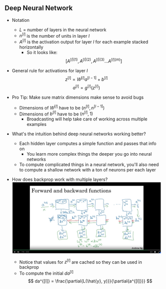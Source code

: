 ## Deep Neural Network

* Notation
  * $L$ = number of layers in the neural network
  * $n^{[l]}$ is the number of units in layer $l$
  * $A^{[l]}$ is the activation output for layer $l$ for each example stacked horizontally
    * So it looks like:
    $$
    [A^{[l](1)}, A^{[l](2)}, A^{[l](3)} ...A^{[l](m)}]
    $$

* General rule for activations for layer $l$
$$
z^{[l]} = W^{[l]}a^{[l - 1]} + b^{[l]}
$$
$$
a^{[l]} = g^{[l]}(z^{[l]})
$$

* Pro Tip: Make sure matrix dimensions make sense to avoid bugs
  * Dimensions of $W^{[l]}$ have to be $(n^{[l]}, n^{[l - 1]})$
  * Dimensions of $b^{[l]}$ have to be $(n^{[l]}, 1)$
    * Broadcasting will help take care of working across multiple examples

* What's the intuition behind deep neural networks working better?
  * Each hidden layer computes a simple function and passes that info on
    * You learn more complex things the deeper you go into neural networks
  * To compute complicated things in a neural network, you'll also need to compute a shallow network with a ton of neurons per each layer

* How does backprop work with multiple layers?
![forward and backprop layers](./forward_prop_and_backprop.png)
  * Notice that values for $z^{[l]}$ are cached so they can be used in backprop
  * To compute the initial $da^{[l]}$
  $$
  da^{[l]} = \frac{\partial{L(\hat{y}, y)}}{\partial{a^{[l]}}}
  $$

